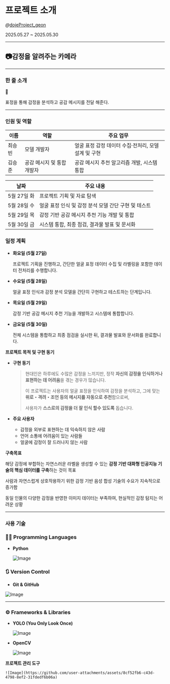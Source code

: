 # 프로젝트 소개 

*@*[dojeProject_geon](https://github.com/SeungJuneo/dojeProject_geon)  

2025.05.27 ~ 2025.05.30

---

## 📷감정을 알려주는 카메라

---

### 한 줄 소개

<aside>
💬

표정을 통해 감정을 분석하고 공감 메시지를 전달 해준다.

</aside>

---

### 인원 및 역할

| 이름 | 역할 | 주요 업무 |
| --- | --- | --- |
| 최승빈 | 모델 개발자 | 얼굴 표정 감정 데이터 수집·전처리, 모델 설계 및 구현 |
| 김승준 | 공감 메시지 및 통합 개발자 | 공감 메시지 추천 알고리즘 개발, 시스템 통합 |

| 날짜 | 주요 내용 |
| --- | --- |
| 5월 27일 화 | 프로젝트 기획 및 자료 탐색 |
| 5월 28일 수 | 얼굴 표정 인식 및 감정 분석 모델 간단 구현 및 테스트 |
| 5월 29일 목 | 감정 기반 공감 메시지 추천 기능 개발 및 통합 |
| 5월 30일 금 | 시스템 통합, 최종 점검, 결과물 발표 및 문서화 |

### 일정 계획

- **화요일 (5월 27일)**
    
    프로젝트 기획을 진행하고, 간단한 얼굴 표정 데이터 수집 및 라벨링을 포함한 데이터 전처리를 수행합니다.
    
- **수요일 (5월 28일)**
    
    얼굴 표정 인식과 감정 분석 모델을 간단히 구현하고 테스트하는 단계입니다.
    
- **목요일 (5월 29일)**
    
    감정 기반 공감 메시지 추천 기능을 개발하고 시스템에 통합합니다.
    
- **금요일 (5월 30일)**
    
    전체 시스템을 통합하고 최종 점검을 실시한 뒤, 결과물 발표와 문서화를 완료합니다.
    

**프로젝트 목적 및 구현 동기**

- **구현 동기**
    
    > 현대인은 하루에도 수많은 감정을 느끼지만, 정작 **자신의 감정을 인식하거나 표현하는 데 어려움**을 겪는 경우가 많습니다.
    > 
    > 
    > 이 프로젝트는 사용자의 얼굴 표정을 인식하여 감정을 분석하고, 그에 맞는 **위로・격려・조언 등의 메시지를 자동으로 추천**함으로써,
    > 
    > 사용자가 **스스로의 감정을 더 잘 인식 할수  있도록** 돕습니다.
    > 
- **주요 사용자**
    - 감정을 외부로 표현하는 데 익숙하지 않은 사람
    - 언어 소통에 어려움이 있는 사람들
    - 얼굴에 감정이 잘 드러나지 않는 사람
    

**구축목표**

해당 감정에 부합하는 자연스러운 라벨을 생성할 수 있는 **감정 기반 대화형 인공지능 기술의 핵심 데이터를 구축**하는 것이 목표

사람과 자연스럽게 상호작용하기 위한 감정 기반 음성 합성 기술의 수요가 지속적으로 증가함

동일 인물의 다양한 감정을 반영한 이미지 데이터는 부족하여, 현실적인 감정 탐지는 어려운 상황

---

### 사용 기술

### 🧑‍💻 Programming Languages

- **Python**
    
    ![Image](https://github.com/user-attachments/assets/51fb6663-6f3c-47f9-9cc9-9d5aab60af27)
    

### 🔃 Version Control

- **Git & GitHub**

![Image](https://github.com/user-attachments/assets/1699ff2b-db94-4e35-8f43-fa7598bd5272)

---

### ⚙️ Frameworks & Libraries

- **YOLO (You Only Look Once)**
    
    
   ![Image](https://github.com/user-attachments/assets/2b8538eb-e4d9-4013-a186-5922c79327d2)
    

- **OpenCV**
    
    ![Image](https://github.com/user-attachments/assets/e91cddae-cd87-4674-92de-26ef962a253c)
    

**프로젝트 관리 도구**

    ![Image](https://github.com/user-attachments/assets/8cf52fb6-c43d-4798-8ef2-31fdedf6b06a)
